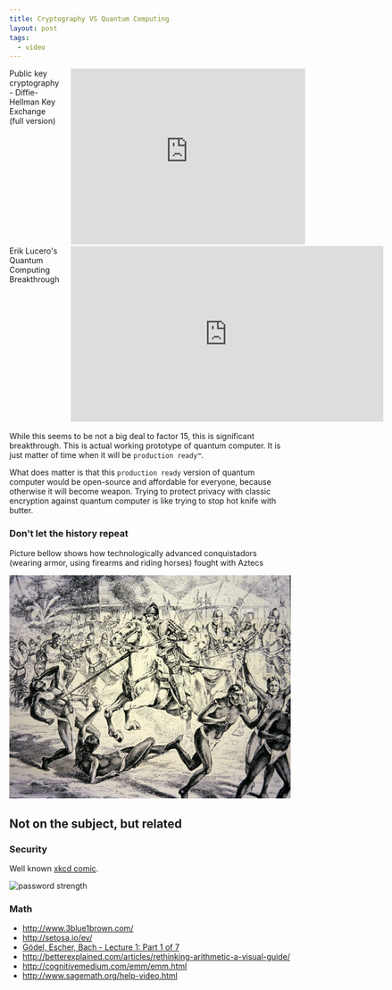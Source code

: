 ```yaml
---
title: Cryptography VS Quantum Computing
layout: post
tags:
  - video
---
```


<div class="row">
  <div class="columns medium-6 large-6">
    Public key cryptography - Diffie-Hellman Key Exchange (full version)
    <div class=flex-video>
      <iframe width="420" height="315" src="https://www.youtube.com/embed/YEBfamv-_do" frameborder="0" allowfullscreen></iframe>
    </div>
  </div>
  <div class="columns medium-6 large-6">
    Erik Lucero's Quantum Computing Breakthrough
    <div class=flex-video>
      <iframe width="560" height="315" src="https://www.youtube.com/embed/Yl3o236gdp8" frameborder="0" allowfullscreen></iframe>
    </div>
  </div>
</div>


While this seems to be not a big deal to factor 15, this is significant breakthrough. This is actual working prototype of quantum computer. It is just matter of time when it will be `production ready™`.

What does matter is that this `production ready` version of quantum computer would be open-source and affordable for everyone, because otherwise it will become weapon. Trying to protect privacy with classic encryption against quantum computer is like trying to stop hot knife with butter.

### Don't let the history repeat

Picture bellow shows how technologically advanced conquistadors (wearing armor, using firearms and riding horses) fought with Aztecs

![conquistadors](/assets/conquistadors.jpg)

## Not on the subject, but related

### Security
Well known [xkcd comic](https://xkcd.com/936/).

![password strength](https://imgs.xkcd.com/comics/password_strength.png)

### Math

- http://www.3blue1brown.com/
- http://setosa.io/ev/
- [Gödel, Escher, Bach - Lecture 1: Part 1 of 7](https://www.youtube.com/watch?v=5jFhq3Rj6DI)
- http://betterexplained.com/articles/rethinking-arithmetic-a-visual-guide/
- http://cognitivemedium.com/emm/emm.html
- http://www.sagemath.org/help-video.html
